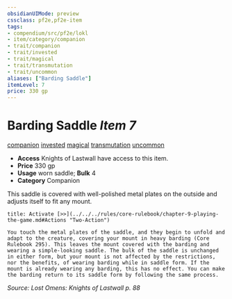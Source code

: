 ```yaml
---
obsidianUIMode: preview
cssclass: pf2e,pf2e-item
tags:
- compendium/src/pf2e/lokl
- item/category/companion
- trait/companion
- trait/invested
- trait/magical
- trait/transmutation
- trait/uncommon
aliases: ["Barding Saddle"]
itemLevel: 7
price: 330 gp
---
```

# Barding Saddle *Item 7*  
[companion](../../../rules/traits/companion.md)  [invested](../../../rules/traits/invested.md)  [magical](../../../rules/traits/magical.md)  [transmutation](../../../rules/traits/transmutation.md)  [uncommon](../../../rules/traits/uncommon.md)  

- **Access** Knights of Lastwall have access to this item.
- **Price** 330 gp
- **Usage** worn saddle; **Bulk** 4
- **Category** Companion

This saddle is covered with well-polished metal plates on the outside and adjusts itself to fit any mount.

```ad-embed-ability
title: Activate [>>](../../../rules/core-rulebook/chapter-9-playing-the-game.md#Actions "Two-Action")

You touch the metal plates of the saddle, and they begin to unfold and adapt to the creature, covering your mount in heavy barding (Core Rulebook 295). This leaves the mount covered with the barding and wearing a simple-looking saddle. The bulk of the saddle is unchanged in either form, but your mount is not affected by the restrictions, nor the benefits, of wearing barding while in saddle form. If the mount is already wearing any barding, this has no effect. You can make the barding return to its saddle form by following the same process.
```

*Source: Lost Omens: Knights of Lastwall p. 88*
